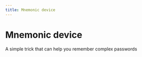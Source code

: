 ```yaml
---
title: Mnemonic device
---
```

# Mnemonic device

A simple trick that can help you remember complex passwords